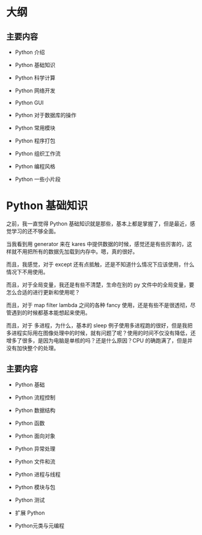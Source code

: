 # 大纲



## 主要内容

- Python 介绍
- Python 基础知识
- Python 科学计算
- Python 网络开发
- Python GUI
- Python 对于数据库的操作
- Python 常用模块


- Python 程序打包
- Python 组织工作流

- Python 编程风格

- Python 一些小片段



# Python 基础知识

之前，我一直觉得 Python 基础知识就是那些，基本上都是掌握了，但是最近，感觉学习的还不够全面。

当我看到用 generator 来在 kares 中提供数据的时候，感觉还是有些厉害的，这样就不用把所有的数据先加载到内存中。嗯，真的很好。

而且，我感觉，对于 except 还有点抵触，还是不知道什么情况下应该使用，什么情况下不用使用。

而且，对于全局变量，我还是有些不清楚，生命在别的 py 文件中的全局变量，要怎么合适的进行更新和使用呢？

而且，对于 map filter lambda 之间的各种 fancy 使用，还是有些不是很透彻，尽管遇到的时候都基本能想起来使用。

而且，对于 多进程，为什么，基本的 sleep 例子使用多进程跑的很好，但是我把多进程实际用在图像处理中的时候，就有问题了呢？使用的时间不仅没有降低，还增多了很多，是因为电脑是单核的吗？还是什么原因？CPU 的确跑满了，但是并没有加快整个的处理。

## 主要内容


- Python 基础
- Python 流程控制
- Python 数据结构
- Python 函数
- Python 面向对象
- Python 异常处理
- Python 文件和流
- Python 进程与线程
- Python 模块与包
- Python 测试
- 扩展 Python

- Python元类与元编程

